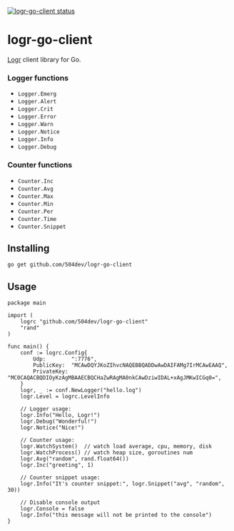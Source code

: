 [![logr-go-client status](https://github.com/504dev/logr-go-client/actions/workflows/tests.yml/badge.svg)](https://github.com/504dev/logr-go-client/actions)

# logr-go-client

[Logr] client library for Go.

[Logr]: https://github.com/504dev/logr

### Logger functions

* `Logger.Emerg`
* `Logger.Alert`
* `Logger.Crit`
* `Logger.Error`
* `Logger.Warn`
* `Logger.Notice`
* `Logger.Info`
* `Logger.Debug`

### Counter functions

* `Counter.Inc`
* `Counter.Avg`
* `Counter.Max`
* `Counter.Min`
* `Counter.Per`
* `Counter.Time`
* `Counter.Snippet`


Installing
----------

	go get github.com/504dev/logr-go-client
	
Usage
-----

``` golang
package main

import (
    logrc "github.com/504dev/logr-go-client"
    "rand"
)

func main() {
    conf := logrc.Config{
        Udp:        ":7776",
        PublicKey:  "MCAwDQYJKoZIhvcNAQEBBQADDwAwDAIFAMg7IrMCAwEAAQ",
        PrivateKey: "MC0CAQACBQDIOyKzAgMBAAECBQCHaZwRAgMA0nkCAwDziwIDAL+xAgJMKwICGq0=",
    }
    logr, _ := conf.NewLogger("hello.log")
    logr.Level = logrc.LevelInfo

    // Logger usage:
    logr.Info("Hello, Logr!")
    logr.Debug("Wonderful!")
    logr.Notice("Nice!")

    // Counter usage:
    logr.WatchSystem()  // watch load average, cpu, memory, disk
    logr.WatchProcess() // watch heap size, goroutines num
    logr.Avg("random", rand.float64())
    logr.Inc("greeting", 1)

    // Counter snippet usage:
    logr.Info("It's counter snippet:", logr.Snippet("avg", "random", 30))

    // Disable console output
    logr.Console = false
    logr.Info("this message will not be printed to the console")
}
```
